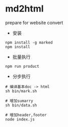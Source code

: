 # md2html
prepare for website convert

* 安装

```
npm install -g marked
npm install
```

* 批量执行

```
npm run product
```

* 分步执行

```
# 编译基本doc -> html
sh bin/mark.sh

# 增加sumarry
sh bin/data.sh

# 增加header,footer
node index.js

```

